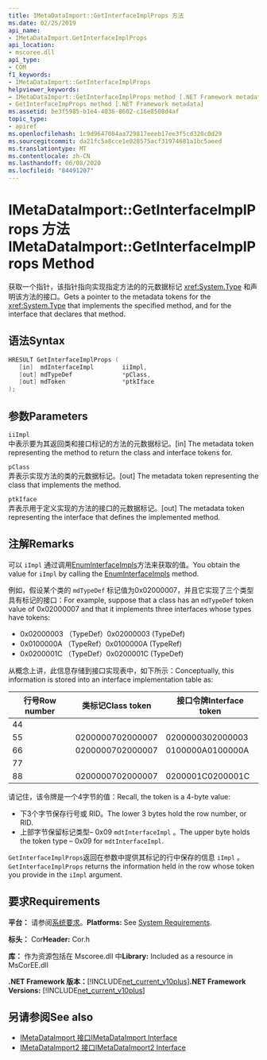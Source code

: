 ```yaml
---
title: IMetaDataImport::GetInterfaceImplProps 方法
ms.date: 02/25/2019
api_name:
- IMetaDataImport.GetInterfaceImplProps
api_location:
- mscoree.dll
api_type:
- COM
f1_keywords:
- IMetaDataImport::GetInterfaceImplProps
helpviewer_keywords:
- IMetaDataImport::GetInterfaceImplProps method [.NET Framework metadata]
- GetInterfaceImpProps method [.NET Framework metadata]
ms.assetid: be3f5985-b1e4-4036-8602-c16e8508d4af
topic_type:
- apiref
ms.openlocfilehash: 1c9d9647084aa729817eeeb17ee3f5cd320c0d29
ms.sourcegitcommit: da21fc5a8cce1e028575acf31974681a1bc5aeed
ms.translationtype: MT
ms.contentlocale: zh-CN
ms.lasthandoff: 06/08/2020
ms.locfileid: "84491207"
---
```

# <a name="imetadataimportgetinterfaceimplprops-method"></a><span data-ttu-id="55920-102">IMetaDataImport::GetInterfaceImplProps 方法</span><span class="sxs-lookup"><span data-stu-id="55920-102">IMetaDataImport::GetInterfaceImplProps Method</span></span>
<span data-ttu-id="55920-103">获取一个指针，该指针指向实现指定方法的的元数据标记 <xref:System.Type> 和声明该方法的接口。</span><span class="sxs-lookup"><span data-stu-id="55920-103">Gets a pointer to the metadata tokens for the <xref:System.Type> that implements the specified method, and for the interface that declares that method.</span></span>
  
## <a name="syntax"></a><span data-ttu-id="55920-104">语法</span><span class="sxs-lookup"><span data-stu-id="55920-104">Syntax</span></span>  
  
```cpp  
HRESULT GetInterfaceImplProps (  
   [in]  mdInterfaceImpl        iiImpl,  
   [out] mdTypeDef              *pClass,  
   [out] mdToken                *ptkIface  
);  
```  
  
## <a name="parameters"></a><span data-ttu-id="55920-105">参数</span><span class="sxs-lookup"><span data-stu-id="55920-105">Parameters</span></span>  
 `iiImpl`  
 <span data-ttu-id="55920-106">中表示要为其返回类和接口标记的方法的元数据标记。</span><span class="sxs-lookup"><span data-stu-id="55920-106">[in] The metadata token representing the method to return the class and interface tokens for.</span></span>  
  
 `pClass`  
 <span data-ttu-id="55920-107">弄表示实现方法的类的元数据标记。</span><span class="sxs-lookup"><span data-stu-id="55920-107">[out] The metadata token representing the class that implements the method.</span></span>  
  
 `ptkIface`  
 <span data-ttu-id="55920-108">弄表示用于定义实现的方法的接口的元数据标记。</span><span class="sxs-lookup"><span data-stu-id="55920-108">[out] The metadata token representing the interface that defines the implemented method.</span></span>  

## <a name="remarks"></a><span data-ttu-id="55920-109">注解</span><span class="sxs-lookup"><span data-stu-id="55920-109">Remarks</span></span>

 <span data-ttu-id="55920-110">可以 `iImpl` 通过调用[EnumInterfaceImpls](imetadataimport-enuminterfaceimpls-method.md)方法来获取的值。</span><span class="sxs-lookup"><span data-stu-id="55920-110">You obtain the value for `iImpl` by calling the [EnumInterfaceImpls](imetadataimport-enuminterfaceimpls-method.md) method.</span></span>

 <span data-ttu-id="55920-111">例如，假设某个类的 `mdTypeDef` 标记值为0x02000007，并且它实现了三个类型具有标记的接口：</span><span class="sxs-lookup"><span data-stu-id="55920-111">For example, suppose that a class has an `mdTypeDef` token value of 0x02000007 and that it implements three interfaces whose types have tokens:</span></span>

- <span data-ttu-id="55920-112">0x02000003 （TypeDef）</span><span class="sxs-lookup"><span data-stu-id="55920-112">0x02000003 (TypeDef)</span></span>
- <span data-ttu-id="55920-113">0x0100000A （TypeRef）</span><span class="sxs-lookup"><span data-stu-id="55920-113">0x0100000A (TypeRef)</span></span>
- <span data-ttu-id="55920-114">0x0200001C （TypeDef）</span><span class="sxs-lookup"><span data-stu-id="55920-114">0x0200001C (TypeDef)</span></span>

<span data-ttu-id="55920-115">从概念上讲，此信息存储到接口实现表中，如下所示：</span><span class="sxs-lookup"><span data-stu-id="55920-115">Conceptually, this information is stored into an interface implementation table as:</span></span>

| <span data-ttu-id="55920-116">行号</span><span class="sxs-lookup"><span data-stu-id="55920-116">Row number</span></span> | <span data-ttu-id="55920-117">类标记</span><span class="sxs-lookup"><span data-stu-id="55920-117">Class token</span></span> | <span data-ttu-id="55920-118">接口令牌</span><span class="sxs-lookup"><span data-stu-id="55920-118">Interface token</span></span> |
|------------|-------------|-----------------|
| <span data-ttu-id="55920-119">4</span><span class="sxs-lookup"><span data-stu-id="55920-119">4</span></span>          |             |                 |
| <span data-ttu-id="55920-120">5</span><span class="sxs-lookup"><span data-stu-id="55920-120">5</span></span>          | <span data-ttu-id="55920-121">02000007</span><span class="sxs-lookup"><span data-stu-id="55920-121">02000007</span></span>    | <span data-ttu-id="55920-122">02000003</span><span class="sxs-lookup"><span data-stu-id="55920-122">02000003</span></span>        |
| <span data-ttu-id="55920-123">6</span><span class="sxs-lookup"><span data-stu-id="55920-123">6</span></span>          | <span data-ttu-id="55920-124">02000007</span><span class="sxs-lookup"><span data-stu-id="55920-124">02000007</span></span>    | <span data-ttu-id="55920-125">0100000A</span><span class="sxs-lookup"><span data-stu-id="55920-125">0100000A</span></span>        |
| <span data-ttu-id="55920-126">7</span><span class="sxs-lookup"><span data-stu-id="55920-126">7</span></span>          |             |                 |
| <span data-ttu-id="55920-127">8</span><span class="sxs-lookup"><span data-stu-id="55920-127">8</span></span>          | <span data-ttu-id="55920-128">02000007</span><span class="sxs-lookup"><span data-stu-id="55920-128">02000007</span></span>    | <span data-ttu-id="55920-129">0200001C</span><span class="sxs-lookup"><span data-stu-id="55920-129">0200001C</span></span>        |

<span data-ttu-id="55920-130">请记住，该令牌是一个4字节的值：</span><span class="sxs-lookup"><span data-stu-id="55920-130">Recall, the token is a 4-byte value:</span></span>

- <span data-ttu-id="55920-131">下3个字节保存行号或 RID。</span><span class="sxs-lookup"><span data-stu-id="55920-131">The lower 3 bytes hold the row number, or RID.</span></span>
- <span data-ttu-id="55920-132">上部字节保留标记类型– 0x09 `mdtInterfaceImpl` 。</span><span class="sxs-lookup"><span data-stu-id="55920-132">The upper byte holds the token type – 0x09 for `mdtInterfaceImpl`.</span></span>

<span data-ttu-id="55920-133">`GetInterfaceImplProps`返回在参数中提供其标记的行中保存的信息 `iImpl` 。</span><span class="sxs-lookup"><span data-stu-id="55920-133">`GetInterfaceImplProps` returns the information held in the row whose token you provide in the `iImpl` argument.</span></span>
  
## <a name="requirements"></a><span data-ttu-id="55920-134">要求</span><span class="sxs-lookup"><span data-stu-id="55920-134">Requirements</span></span>  
 <span data-ttu-id="55920-135">**平台：** 请参阅[系统要求](../../get-started/system-requirements.md)。</span><span class="sxs-lookup"><span data-stu-id="55920-135">**Platforms:** See [System Requirements](../../get-started/system-requirements.md).</span></span>  
  
 <span data-ttu-id="55920-136">**标头：** Cor</span><span class="sxs-lookup"><span data-stu-id="55920-136">**Header:** Cor.h</span></span>  
  
 <span data-ttu-id="55920-137">**库：** 作为资源包括在 Mscoree.dll 中</span><span class="sxs-lookup"><span data-stu-id="55920-137">**Library:** Included as a resource in MsCorEE.dll</span></span>  
  
 <span data-ttu-id="55920-138">**.NET Framework 版本：**[!INCLUDE[net_current_v10plus](../../../../includes/net-current-v10plus-md.md)]</span><span class="sxs-lookup"><span data-stu-id="55920-138">**.NET Framework Versions:** [!INCLUDE[net_current_v10plus](../../../../includes/net-current-v10plus-md.md)]</span></span>  
  
## <a name="see-also"></a><span data-ttu-id="55920-139">另请参阅</span><span class="sxs-lookup"><span data-stu-id="55920-139">See also</span></span>

- [<span data-ttu-id="55920-140">IMetaDataImport 接口</span><span class="sxs-lookup"><span data-stu-id="55920-140">IMetaDataImport Interface</span></span>](imetadataimport-interface.md)
- [<span data-ttu-id="55920-141">IMetaDataImport2 接口</span><span class="sxs-lookup"><span data-stu-id="55920-141">IMetaDataImport2 Interface</span></span>](imetadataimport2-interface.md)
